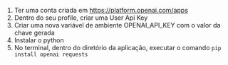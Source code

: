 1.  Ter uma conta criada em https://platform.openai.com/apps
2.  Dentro do seu profile, criar uma User Api Key
3.  Criar uma nova variável de ambiente OPENAI_API_KEY com o valor da chave gerada
4.  Instalar o python
5.  No terminal, dentro do diretório da aplicação, executar o comando `pip install openai requests`

